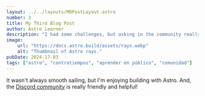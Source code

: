 ```yaml
---
layout: ../../layouts/MDPostLayout.astro
number: 3
title: My Third Blog Post
author: Astro Learner
description: "I had some challenges, but asking in the community really helped!"
image:
    url: "https://docs.astro.build/assets/rays.webp"
    alt: "Thumbnail of Astro rays."
pubDate: 2024-17-03
tags: ["astro", "contratiempos", "aprender en público", "comunidad"]
---
```

It wasn't always smooth sailing, but I'm enjoying building with Astro. And, the [Discord community](https://astro.build/chat) is really friendly and helpful!